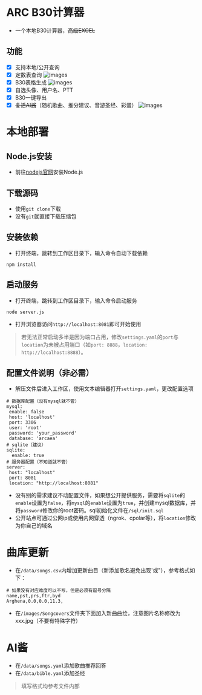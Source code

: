 # ARC B30计算器
- 一个本地B30计算器，~~高级EXCEL~~
## 功能
- [x] 支持本地/公开查询
- [x] 定数表查询
![images](images/Screenshots/getscore.png)
- [x] B30表格生成
![images](images/Screenshots/B30.png)
- [x] 自选头像、用户名、PTT
- [x] B30一键导出
- [x] ~~复活AI酱~~（随机歌曲、推分建议、音游圣经、彩蛋）
![images](images/Screenshots/AIchan.png)
# 本地部署
## Node.js安装
- 前往[nodejs官网](https://nodejs.org)安装Node.js
## 下载源码
- 使用`git clone`下载
- 没有`git`就直接下载压缩包
## 安装依赖
- 打开终端，跳转到工作区目录下，输入命令自动下载依赖
```
npm install
```
## 启动服务
- 打开终端，跳转到工作区目录下，输入命令启动服务
```
node server.js
```
- 打开浏览器访问`http://localhost:8081`即可开始使用
> 若无法正常启动多半是因为端口占用，修改`settings.yaml`的`port`与`location`为未被占用端口（如`port: 8888`，`location: http://localhost:8888`）。
## 配置文件说明（非必需）
- 解压文件后进入工作区，使用文本编辑器打开`settings.yaml`，更改配置选项
```
# 数据库配置（没有mysql就不管）
mysql:
 enable: false
 host: 'localhost'
 port: 3306
 user: 'root'
 password: 'your_password'
 database: 'arcaea'
# sqlite（建议）
sqlite:
  enable: true
# 服务器配置（不知道就不管）
server:
 host: "localhost"
 port: 8081
 location: "http://localhost:8081"
```
- 没有别的需求建议不动配置文件，如果想公开提供服务，需要将`sqlite`的`enable`设置为`false`，将`mysql`的`enable`设置为`true`，并创建mysql数据库，并将`password`修改你的root密码。sql初始化文件在`/sql/init.sql`
- 公开站点可通过公网ip或使用内网穿透（ngrok、cpolar等），将`location`修改为你自己的域名
# 曲库更新
- 在`/data/songs.csv`内增加更新曲目（新添加歌名避免出现'或"），参考格式如下：
```
# 如果没有对应难度可以不写，但是必须有逗号分隔
name,pst,prs,ftr,byd
Arghena,0.0,0.0,11.3,
```
- 在`/images/Songcovers`文件夹下面加入新曲曲绘，注意图片名称修改为xxx.jpg（不要有特殊字符）
# AI酱
- 在`/data/songs.yaml`添加歌曲推荐回答
- 在`/data/bible.yaml`添加圣经
> 填写格式均参考文件内部


